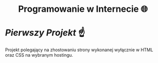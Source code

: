 # <center>Programowanie w Internecie :globe_with_meridians:</center>


# *Pierwszy Projekt*  :point_up:

Projekt polegający na zhostowaniu strony wykonanej wyłącznie w HTML oraz CSS na wybranym hostingu.
